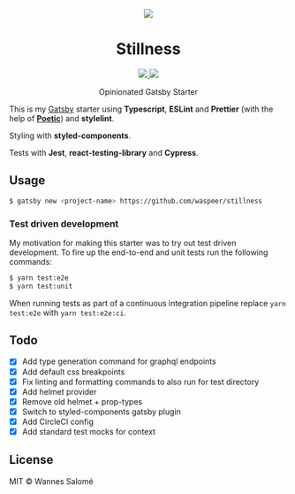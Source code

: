 <div align='center'>
  <img src='https://i.ibb.co/SXs7hyk/stillness.png' />
  <h1>Stillness</h1>
  <a href="http://opensource.org/licenses/MIT" target="_blank">
    <img src="https://img.shields.io/github/license/waspeer/stillness?style=flat-square" />
  </a>
  <a href="https://www.codacy.com/manual/waspeer/stillness?utm_source=github.com&amp;utm_medium=referral&amp;utm_content=waspeer/stillness&amp;utm_campaign=Badge_Grade" target="_blank">
    <img src="https://img.shields.io/codacy/grade/f6e57bc9145f49d69c45422cfbf8384a?style=flat-square" />
  </a>
  <p>Opinionated Gatsby Starter</p>
</div>

This is my [Gatsby](https://gatsbyjs.org/) starter using **Typescript**, **ESLint** and **Prettier** (with the help of [**Poetic**](https://github.com/arianacosta/poetic)) and **stylelint**.

Styling with **styled-components**.

Tests with **Jest**, **react-testing-library** and **Cypress**.

## Usage

```bash
$ gatsby new <project-name> https://github.com/waspeer/stillness
```

### Test driven development

My motivation for making this starter was to try out test driven development. To fire up the end-to-end and unit tests run the following commands:

```bash
$ yarn test:e2e
$ yarn test:unit
```

When running tests as part of a continuous integration pipeline replace `yarn test:e2e` with `yarn test:e2e:ci`.

## Todo

-   [x] Add type generation command for graphql endpoints
-   [x] Add default css breakpoints
-   [x] Fix linting and formatting commands to also run for test directory
-   [x] Add helmet provider
-   [x] Remove old helmet + prop-types
-   [x] Switch to styled-components gatsby plugin
-   [x] Add CircleCI config
-   [x] Add standard test mocks for context

## License

MIT © Wannes Salomé
